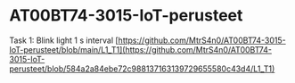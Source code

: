 # AT00BT74-3015-IoT-perusteet

Task 1: Blink light 1 s interval [https://github.com/MtrS4n0/AT00BT74-3015-IoT-perusteet/blob/main/L1_T1](https://github.com/MtrS4n0/AT00BT74-3015-IoT-perusteet/blob/584a2a84ebe72c988137163139729655580c43d4/L1_T1)
